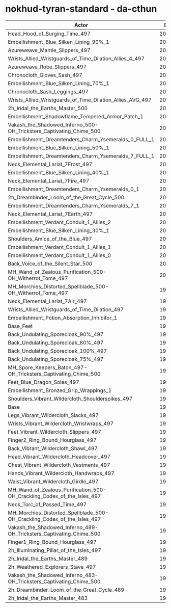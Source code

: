 # nokhud-tyran-standard - da-cthun
| Actor | DPS | Increase |
|---|:---:|:---:|
|Head_Hood_of_Surging_Time_497|203361|2.03%|
|Embellishment_Blue_Silken_Lining_90%_1|202107|1.40%|
|Azureweave_Mantle_Slippers_497|201922|1.31%|
|Wrists_Allied_Wristguards_of_Time_Dilation_Allies_4_497|201797|1.25%|
|Azureweave_Robe_Slippers_497|201748|1.22%|
|Chronocloth_Gloves_Sash_497|201642|1.17%|
|Embellishment_Blue_Silken_Lining_70%_1|201611|1.15%|
|Chronocloth_Sash_Leggings_497|201390|1.04%|
|Wrists_Allied_Wristguards_of_Time_Dilation_Allies_AVG_497|201309|1.00%|
|2h_Iridal_the_Earths_Master_500|201216|0.95%|
|Embellishment_Shadowflame_Tempered_Armor_Patch_1|201063|0.88%|
|Vakash_the_Shadowed_Inferno_500-OH_Tricksters_Captivating_Chime_500|201024|0.86%|
|Embellishment_Dreamtenders_Charm_Ysemeralds_0_FULL_1|200847|0.77%|
|Embellishment_Blue_Silken_Lining_50%_1|200783|0.74%|
|Embellishment_Dreamtenders_Charm_Ysemeralds_7_FULL_1|200670|0.68%|
|Neck_Elemental_Lariat_7Frost_497|200640|0.67%|
|Embellishment_Blue_Silken_Lining_40%_1|200596|0.64%|
|Neck_Elemental_Lariat_7Fire_497|200526|0.61%|
|Embellishment_Dreamtenders_Charm_Ysemeralds_0_1|200470|0.58%|
|2h_Dreambinder_Loom_of_the_Great_Cycle_500|200375|0.53%|
|Embellishment_Dreamtenders_Charm_Ysemeralds_7_1|200323|0.51%|
|Neck_Elemental_Lariat_7Earth_497|200237|0.46%|
|Embellishment_Verdant_Conduit_1_Allies_2|200234|0.46%|
|Embellishment_Blue_Silken_Lining_30%_1|200232|0.46%|
|Shoulders_Amice_of_the_Blue_497|200202|0.45%|
|Embellishment_Verdant_Conduit_1_Allies_1|200170|0.43%|
|Embellishment_Verdant_Conduit_1_Allies_0|200140|0.41%|
|Back_Voice_of_the_Silent_Star_500|200054|0.37%|
|MH_Wand_of_Zealous_Purification_500-OH_Witherrot_Tome_497|200015|0.35%|
|MH_Morchies_Distorted_Spellblade_500-OH_Witherrot_Tome_497|199919|0.30%|
|Neck_Elemental_Lariat_7Air_497|199879|0.28%|
|Wrists_Allied_Wristguards_of_Time_Dilation_497|199833|0.26%|
|Embellishment_Potion_Absorption_Inhibitor_1|199615|0.15%|
|Base_Feet|199524|0.11%|
|Back_Undulating_Sporecloak_90%_497|199476|0.08%|
|Back_Undulating_Sporecloak_80%_497|199445|0.07%|
|Back_Undulating_Sporecloak_100%_497|199442|0.06%|
|Back_Undulating_Sporecloak_75%_497|199417|0.05%|
|MH_Spore_Keepers_Baton_497-OH_Tricksters_Captivating_Chime_500|199406|0.05%|
|Feet_Blue_Dragon_Soles_497|199373|0.03%|
|Embellishment_Bronzed_Grip_Wrappings_1|199372|0.03%|
|Shoulders_Vibrant_Wildercloth_Shoulderspikes_497|199321|0.00%|
|Base|199314|0.00%|
|Legs_Vibrant_Wildercloth_Slacks_497|199297|-0.01%|
|Wrists_Vibrant_Wildercloth_Wristwraps_497|199297|-0.01%|
|Feet_Vibrant_Wildercloth_Slippers_497|199282|-0.02%|
|Finger2_Ring_Bound_Hourglass_497|199188|-0.06%|
|Back_Vibrant_Wildercloth_Shawl_497|199128|-0.09%|
|Head_Vibrant_Wildercloth_Headcover_497|199118|-0.10%|
|Chest_Vibrant_Wildercloth_Vestments_497|199097|-0.11%|
|Hands_Vibrant_Wildercloth_Handwraps_497|199089|-0.11%|
|Waist_Vibrant_Wildercloth_Girdle_497|199051|-0.13%|
|MH_Wand_of_Zealous_Purification_500-OH_Crackling_Codex_of_the_Isles_497|199044|-0.14%|
|Neck_Torc_of_Passed_Time_497|198955|-0.18%|
|MH_Morchies_Distorted_Spellblade_500-OH_Crackling_Codex_of_the_Isles_497|198936|-0.19%|
|Vakash_the_Shadowed_Inferno_489-OH_Tricksters_Captivating_Chime_500|198804|-0.26%|
|Finger1_Ring_Bound_Hourglass_497|198445|-0.44%|
|2h_Illuminating_Pillar_of_the_Isles_497|198245|-0.54%|
|2h_Iridal_the_Earths_Master_489|197947|-0.69%|
|2h_Weathered_Explorers_Stave_497|197751|-0.78%|
|Vakash_the_Shadowed_Inferno_483-OH_Tricksters_Captivating_Chime_500|197697|-0.81%|
|2h_Dreambinder_Loom_of_the_Great_Cycle_489|197034|-1.14%|
|2h_Iridal_the_Earths_Master_483|196212|-1.56%|
